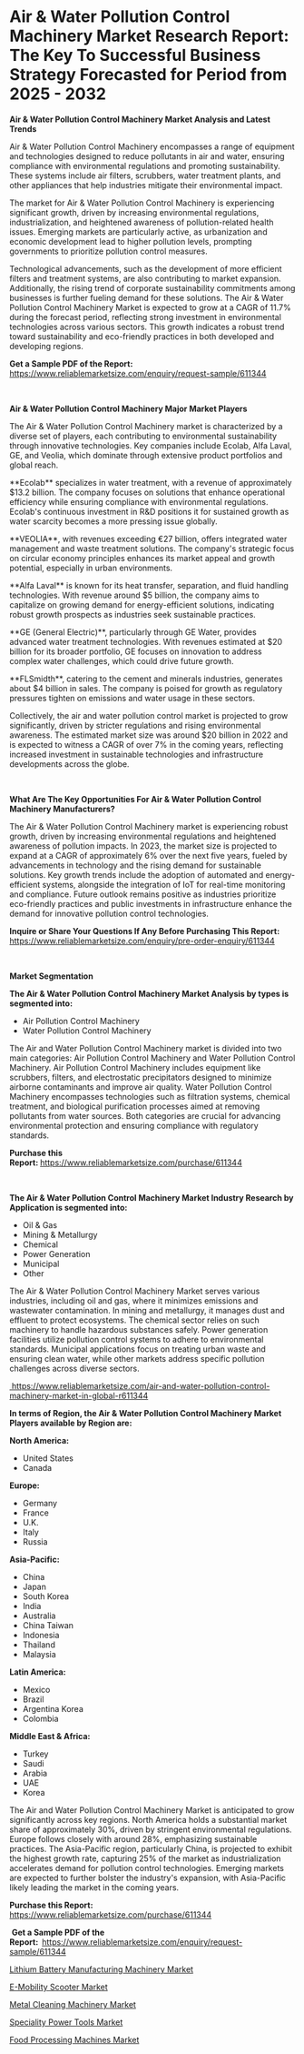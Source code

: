 <p><h1>Air & Water Pollution Control Machinery Market Research Report: The Key To Successful Business Strategy Forecasted for Period from 2025 - 2032</h1></p><p><strong>Air & Water Pollution Control Machinery Market Analysis and Latest Trends</strong></p>
<p><p>Air & Water Pollution Control Machinery encompasses a range of equipment and technologies designed to reduce pollutants in air and water, ensuring compliance with environmental regulations and promoting sustainability. These systems include air filters, scrubbers, water treatment plants, and other appliances that help industries mitigate their environmental impact. </p><p>The market for Air & Water Pollution Control Machinery is experiencing significant growth, driven by increasing environmental regulations, industrialization, and heightened awareness of pollution-related health issues. Emerging markets are particularly active, as urbanization and economic development lead to higher pollution levels, prompting governments to prioritize pollution control measures. </p><p>Technological advancements, such as the development of more efficient filters and treatment systems, are also contributing to market expansion. Additionally, the rising trend of corporate sustainability commitments among businesses is further fueling demand for these solutions. The Air & Water Pollution Control Machinery Market is expected to grow at a CAGR of 11.7% during the forecast period, reflecting strong investment in environmental technologies across various sectors. This growth indicates a robust trend toward sustainability and eco-friendly practices in both developed and developing regions.</p></p>
<p><strong>Get a Sample PDF of the Report:&nbsp;</strong> <a href="https://www.reliablemarketsize.com/enquiry/request-sample/611344?utm_campaign=2115&utm_medium=2&utm_source=Github&utm_content=ia&utm_term=23032025&utm_id=air-water-pollution-control-machinery">https://www.reliablemarketsize.com/enquiry/request-sample/611344</a></p>
<p>&nbsp;</p>
<p><strong>Air & Water Pollution Control Machinery Major Market Players</strong></p>
<p><p>The Air & Water Pollution Control Machinery market is characterized by a diverse set of players, each contributing to environmental sustainability through innovative technologies. Key companies include Ecolab, Alfa Laval, GE, and Veolia, which dominate through extensive product portfolios and global reach.</p><p>**Ecolab** specializes in water treatment, with a revenue of approximately $13.2 billion. The company focuses on solutions that enhance operational efficiency while ensuring compliance with environmental regulations. Ecolab's continuous investment in R&D positions it for sustained growth as water scarcity becomes a more pressing issue globally.</p><p>**VEOLIA**, with revenues exceeding €27 billion, offers integrated water management and waste treatment solutions. The company's strategic focus on circular economy principles enhances its market appeal and growth potential, especially in urban environments.</p><p>**Alfa Laval** is known for its heat transfer, separation, and fluid handling technologies. With revenue around $5 billion, the company aims to capitalize on growing demand for energy-efficient solutions, indicating robust growth prospects as industries seek sustainable practices.</p><p>**GE (General Electric)**, particularly through GE Water, provides advanced water treatment technologies. With revenues estimated at $20 billion for its broader portfolio, GE focuses on innovation to address complex water challenges, which could drive future growth.</p><p>**FLSmidth**, catering to the cement and minerals industries, generates about $4 billion in sales. The company is poised for growth as regulatory pressures tighten on emissions and water usage in these sectors.</p><p>Collectively, the air and water pollution control market is projected to grow significantly, driven by stricter regulations and rising environmental awareness. The estimated market size was around $20 billion in 2022 and is expected to witness a CAGR of over 7% in the coming years, reflecting increased investment in sustainable technologies and infrastructure developments across the globe.</p></p>
<p>&nbsp;</p>
<p><strong>What Are The Key Opportunities For Air & Water Pollution Control Machinery Manufacturers?</strong></p>
<p><p>The Air & Water Pollution Control Machinery market is experiencing robust growth, driven by increasing environmental regulations and heightened awareness of pollution impacts. In 2023, the market size is projected to expand at a CAGR of approximately 6% over the next five years, fueled by advancements in technology and the rising demand for sustainable solutions. Key growth trends include the adoption of automated and energy-efficient systems, alongside the integration of IoT for real-time monitoring and compliance. Future outlook remains positive as industries prioritize eco-friendly practices and public investments in infrastructure enhance the demand for innovative pollution control technologies.</p></p>
<p><strong>Inquire or Share Your Questions If Any Before Purchasing This Report:</strong> <a href="https://www.reliablemarketsize.com/enquiry/pre-order-enquiry/611344?utm_campaign=2115&utm_medium=2&utm_source=Github&utm_content=ia&utm_term=23032025&utm_id=air-water-pollution-control-machinery">https://www.reliablemarketsize.com/enquiry/pre-order-enquiry/611344</a></p>
<p>&nbsp;</p>
<p><strong>Market Segmentation</strong></p>
<p><strong>The Air & Water Pollution Control Machinery Market Analysis by types is segmented into:</strong></p>
<p><ul><li>Air Pollution Control Machinery</li><li>Water Pollution Control Machinery</li></ul></p>
<p><p>The Air and Water Pollution Control Machinery market is divided into two main categories: Air Pollution Control Machinery and Water Pollution Control Machinery. Air Pollution Control Machinery includes equipment like scrubbers, filters, and electrostatic precipitators designed to minimize airborne contaminants and improve air quality. Water Pollution Control Machinery encompasses technologies such as filtration systems, chemical treatment, and biological purification processes aimed at removing pollutants from water sources. Both categories are crucial for advancing environmental protection and ensuring compliance with regulatory standards.</p></p>
<p><strong>Purchase this Report:&nbsp;</strong><a href="https://www.reliablemarketsize.com/purchase/611344?utm_campaign=2115&utm_medium=2&utm_source=Github&utm_content=ia&utm_term=23032025&utm_id=air-water-pollution-control-machinery">https://www.reliablemarketsize.com/purchase/611344</a></p>
<p>&nbsp;</p>
<p><strong>The Air & Water Pollution Control Machinery Market Industry Research by Application is segmented into:</strong></p>
<p><ul><li>Oil & Gas</li><li>Mining & Metallurgy</li><li>Chemical</li><li>Power Generation</li><li>Municipal</li><li>Other</li></ul></p>
<p><p>The Air & Water Pollution Control Machinery Market serves various industries, including oil and gas, where it minimizes emissions and wastewater contamination. In mining and metallurgy, it manages dust and effluent to protect ecosystems. The chemical sector relies on such machinery to handle hazardous substances safely. Power generation facilities utilize pollution control systems to adhere to environmental standards. Municipal applications focus on treating urban waste and ensuring clean water, while other markets address specific pollution challenges across diverse sectors.</p></p>
<p><a href="https://www.reliablemarketsize.com/air-and-water-pollution-control-machinery-market-in-global-r611344?utm_campaign=2115&utm_medium=2&utm_source=Github&utm_content=ia&utm_term=23032025&utm_id=air-water-pollution-control-machinery">&nbsp;https://www.reliablemarketsize.com/air-and-water-pollution-control-machinery-market-in-global-r611344</a></p>
<p><strong>In terms of Region, the Air & Water Pollution Control Machinery Market Players available by Region are:</strong></p>
<p>
    <p> <strong> North America: </strong>
        <ul>
            <li>United States</li>
            <li>Canada</li>
        </ul>
        </p> 
    <p> <strong> Europe: </strong>
        <ul>
            <li>Germany</li>
            <li>France</li>
            <li>U.K.</li>
            <li>Italy</li>
            <li>Russia</li>
        </ul>
        </p> 
    <p> <strong> Asia-Pacific: </strong>
        <ul>
            <li>China</li>
            <li>Japan</li>
            <li>South Korea</li>
            <li>India</li>
            <li>Australia</li>
            <li>China Taiwan</li>
            <li>Indonesia</li>
            <li>Thailand</li>
            <li>Malaysia</li>
        </ul>
        </p> 
    <p> <strong> Latin America: </strong>
        <ul>
            <li>Mexico</li>
            <li>Brazil</li>
            <li>Argentina Korea</li>
            <li>Colombia</li>
        </ul>
        </p> 
    <p> <strong> Middle East & Africa: </strong>
        <ul>
            <li>Turkey</li>
            <li>Saudi</li>
            <li>Arabia</li>
            <li>UAE</li>
            <li>Korea</li>
        </ul>
    </p>
    </p>
<p><p>The Air and Water Pollution Control Machinery Market is anticipated to grow significantly across key regions. North America holds a substantial market share of approximately 30%, driven by stringent environmental regulations. Europe follows closely with around 28%, emphasizing sustainable practices. The Asia-Pacific region, particularly China, is projected to exhibit the highest growth rate, capturing 25% of the market as industrialization accelerates demand for pollution control technologies. Emerging markets are expected to further bolster the industry's expansion, with Asia-Pacific likely leading the market in the coming years.</p></p>
<p><strong>Purchase this Report: </strong><a href="https://www.reliablemarketsize.com/purchase/611344?utm_campaign=2115&utm_medium=2&utm_source=Github&utm_content=ia&utm_term=23032025&utm_id=air-water-pollution-control-machinery">https://www.reliablemarketsize.com/purchase/611344</a></p>
<p>&nbsp;<strong>Get a Sample PDF of the Report:&nbsp;&nbsp;</strong><a href="https://www.reliablemarketsize.com/enquiry/request-sample/611344?utm_campaign=2115&utm_medium=2&utm_source=Github&utm_content=ia&utm_term=23032025&utm_id=air-water-pollution-control-machinery">https://www.reliablemarketsize.com/enquiry/request-sample/611344</a></p>
<p><strong></strong></p>
<p><p><a href="https://github.com/gallatannyv6/Market-Research-Report-List-1/blob/main/lithium-battery-manufacturing-machinery-market.md?utm_campaign=2115&utm_medium=2&utm_source=Github&utm_content=ia&utm_term=23032025&utm_id=air-water-pollution-control-machinery">Lithium Battery Manufacturing Machinery Market</a></p><p><a href="https://github.com/waackheidtn5/Market-Research-Report-List-1/blob/main/e-mobility-scooter-market.md?utm_campaign=2115&utm_medium=2&utm_source=Github&utm_content=ia&utm_term=23032025&utm_id=air-water-pollution-control-machinery">E-Mobility Scooter Market</a></p><p><a href="https://github.com/guzmabugbyf1/Market-Research-Report-List-1/blob/main/metal-cleaning-machinery-market.md?utm_campaign=2115&utm_medium=2&utm_source=Github&utm_content=ia&utm_term=23032025&utm_id=air-water-pollution-control-machinery">Metal Cleaning Machinery Market</a></p><p><a href="https://github.com/laroybarrize/Market-Research-Report-List-1/blob/main/speciality-power-tools-market.md?utm_campaign=2115&utm_medium=2&utm_source=Github&utm_content=ia&utm_term=23032025&utm_id=air-water-pollution-control-machinery">Speciality Power Tools Market</a></p><p><a href="https://github.com/melascalbirp/Market-Research-Report-List-1/blob/main/food-processing-machines-market.md?utm_campaign=2115&utm_medium=2&utm_source=Github&utm_content=ia&utm_term=23032025&utm_id=air-water-pollution-control-machinery">Food Processing Machines Market</a></p></p>